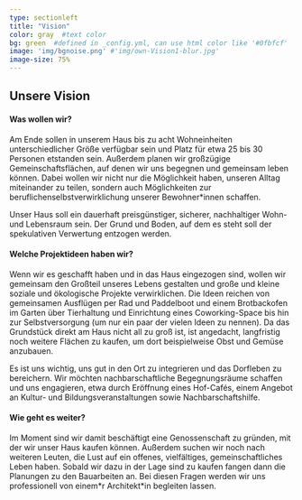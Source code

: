 ```yaml
---
type: sectionleft
title: "Vision"
color: gray  #text color
bg: green  #defined in _config.yml, can use html color like '#0fbfcf'
image: 'img/bgnoise.png' #'img/own-Vision1-blur.jpg'
image-size: 75%
---
```


## Unsere Vision

#### Was wollen wir?

Am Ende sollen in unserem Haus bis zu acht Wohneinheiten unterschiedlicher Größe verfügbar sein und Platz für etwa 25 bis 30 Personen etstanden sein. Außerdem planen wir großzügige Gemeinschaftsflächen, auf denen wir uns begegnen und gemeinsam leben können. Dabei wollen wir nicht nur die Möglichkeit haben, unseren Alltag miteinander zu teilen, sondern auch Möglichkeiten zur beruflichenselbstverwirklichung unserer Bewohner\*innen schaffen.

Unser Haus soll ein dauerhaft preisgünstiger, sicherer, nachhaltiger Wohn- und Lebensraum sein. Der Grund und Boden, auf dem es steht soll der spekulativen Verwertung entzogen werden.


#### Welche Projektideen haben wir?

Wenn wir es geschafft haben und in das Haus eingezogen sind, wollen wir gemeinsam den Großteil unseres Lebens gestalten und große und kleine soziale und ökologische Projekte verwirklichen. Die Ideen reichen von gemeinsamen Ausflügen per Rad und Paddelboot und einem Brotbackofen im Garten über Tierhaltung und Einrichtung eines Coworking-Space bis hin zur Selbstversorgung (um nur ein paar der vielen Ideen zu nennen). Da das Grundstück direkt am Haus nicht all zu groß ist, ist angedacht, langfristig noch weitere Flächen zu kaufen, um dort beispielweise Obst und Gemüse anzubauen.

Es ist uns wichtig, uns gut in den Ort zu integrieren und das Dorfleben zu bereichern. Wir möchten nachbarschaftliche Begegnungsräume schaffen und uns engagieren, etwa durch Eröffnung eines Hof-Cafés, einem Angebot an Kultur- und Bildungsveranstaltungen sowie Nachbarschaftshilfe.


#### Wie geht es weiter?

Im Moment sind wir damit beschäftigt eine Genossenschaft zu gründen, mit der wir unser Haus kaufen können. Außerdem suchen wir noch nach weiteren Leuten, die Lust auf ein offenes, vielfältiges, gemeinschaftliches Leben haben. Sobald wir dazu in der Lage sind zu kaufen fangen dann die Planungen zu den Bauarbeiten an. Bei diesen Fragen werden wir uns professionell von einem\*r Architekt\*in begleiten lassen.
